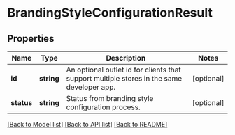 # BrandingStyleConfigurationResult

## Properties
Name | Type | Description | Notes
------------ | ------------- | ------------- | -------------
**id** | **string** | An optional outlet id for clients that support multiple stores in the same developer app. | [optional] 
**status** | **string** | Status from branding style configuration process. | [optional] 

[[Back to Model list]](../README.md#documentation-for-models) [[Back to API list]](../README.md#documentation-for-api-endpoints) [[Back to README]](../README.md)


